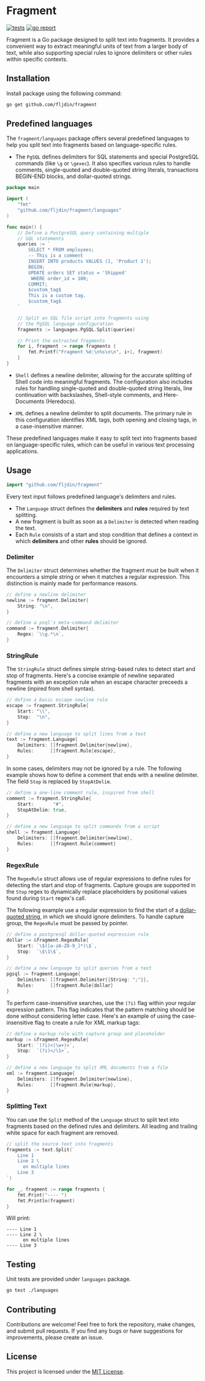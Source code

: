 # Fragment

[![tests](https://github.com/fljdin/fragment/actions/workflows/tests.yml/badge.svg)](https://github.com/fljdin/fragment/actions/workflows/tests.yml)
[![go report](https://goreportcard.com/badge/github.com/fljdin/fragment)](https://goreportcard.com/report/github.com/fljdin/fragment)

Fragment is a Go package designed to split text into fragments. It provides a
convenient way to extract meaningful units of text from a larger body of text,
while also supporting special rules to ignore delimiters or other rules within
specific contexts.

## Installation

Install package using the following command:

```bash
go get github.com/fljdin/fragment
```

## Predefined languages

The `fragment/languages` package offers several predefined languages to help you
split text into fragments based on language-specific rules.

* The `PgSQL` defines delimiters for SQL statements and special PostgreSQL
  commands (like `\g` or `\gexec`). It also specifies various rules to handle
  comments, single-quoted and double-quoted string literals, transactions
  BEGIN-END blocks, and dollar-quoted strings.

```go
package main

import (
    "fmt"
    "github.com/fljdin/fragment/languages"
)

func main() {
    // Define a PostgreSQL query containing multiple 
    // SQL statements
    queries := `
        SELECT * FROM employees;
        -- This is a comment
        INSERT INTO products VALUES (1, 'Product 1');
        BEGIN;
        UPDATE orders SET status = 'Shipped' 
         WHERE order_id = 100;
        COMMIT;
        $custom_tag$
        This is a custom tag.
        $custom_tag$
    `

    // Split an SQL file script into fragments using 
    // the PgSQL language configuration
    fragments := languages.PgSQL.Split(queries)

    // Print the extracted fragments
    for i, fragment := range fragments {
        fmt.Printf("Fragment %d:\n%s\n\n", i+1, fragment)
    }
}
```

* `Shell` defines a newline delimiter, allowing for the accurate splitting of Shell
  code into meaningful fragments. The configuration also includes rules for
  handling single-quoted and double-quoted string literals, line continuation
  with backslashes, Shell-style comments, and Here-Documents (Heredocs).

* `XML` defines a newline delimiter to split documents. The primary rule in this
  configuration identifies XML tags, both opening and closing tags, in a
  case-insensitive manner.

These predefined languages make it easy to split text into fragments based on
language-specific rules, which can be useful in various text processing
applications.

## Usage

```go
import "github.com/fljdin/fragment"
```

Every text input follows predefined language's delimiters and rules.

* The `Language` struct defines the **delimiters** and **rules** required by
  text splitting.
* A new fragment is built as soon as a `Delimiter` is detected when reading the
  text.
* Each `Rule` consists of a start and stop condition that defines a context in
  which **delimiters** and other **rules** should be ignored.

### Delimiter

The `Delimiter` struct determines whether the fragment must be built when it
encounters a simple string or when it matches a regular expression. This
distinction is mainly made for performance reasons.

```go
// define a newline delimiter
newline := fragment.Delimiter{
    String: "\n",
}

// define a psql's meta-command delimiter
command := fragment.Delimiter{
    Regex: `\\g.*\n`,
}
```

### StringRule

The `StringRule` struct defines simple string-based rules to detect start and
stop of fragments. Here's a concise example of newline separated fragments with
an exception rule when an escape character preceeds a newline (inpired from
shell syntax).

```go
// define a basic escape newline rule
escape := fragment.StringRule{
    Start: "\\",
    Stop:  "\n",
}

// define a new language to split lines from a text
text := fragment.Language{
    Delimiters: []fragment.Delimiter{newline},
    Rules:      []fragment.Rule{escape},
}
```

In some cases, delimiters may not be ignored by a rule. The following example
shows how to define a comment that ends with a newline delimiter. The field
`Stop` is replaced by `StopAtDelim`.

```go
// define a one-line comment rule, inspired from shell 
comment := fragment.StringRule{
    Start:       "#",
    StopAtDelim: true,
}

// define a new language to split commands from a script
shell := fragment.Language{
    Delimiters: []fragment.Delimiter{newline},
    Rules:      []fragment.Rule{comment}
}
```

### RegexRule

The `RegexRule` struct allows use of regular expressions to define rules for
detecting the start and stop of fragments. Capture groups are supported in the
`Stop` regex to dynamically replace placeholders by positional values found
during `Start` regex's call.

The following example use a regular expression to find the start of a
[dollar-quoted string], in which we should ignore delimiters. To handle capture
group, the `RegexRule` must be passed by pointer.

[dollar-quoted string]: https://www.postgresql.org/docs/current/sql-syntax-lexical.html#SQL-SYNTAX-DOLLAR-QUOTING

```go
// define a postgresql dollar-quoted expression rule
dollar := &fragment.RegexRule{
    Start: `\$([a-zA-Z0-9_]*)\$`,
    Stop:  `\$\1\$`,
}

// define a new language to split queries from a text
pgsql := fragment.Language{
    Delimiters: []fragment.Delimiter{{String: ";"}},
    Rules:      []fragment.Rule{dollar}
}
```

To perform case-insensitive searches, use the `(?i)` flag within your regular
expression pattern. This flag indicates that the pattern matching should be done
without considering letter case. Here's an example of using the case-insensitive
flag to create a rule for XML markup tags:

```go
// define a markup rule with capture group and placeholder
markup := &fragment.RegexRule{
    Start: `(?i)<(\w+)>`,
    Stop:  `(?i)</\1>`,
}

// define a new language to split XML documents from a file
xml := fragment.Language{
    Delimiters: []fragment.Delimiter{newline},
    Rules:      []fragment.Rule{markup},
}
```

### Splitting Text

You can use the `Split` method of the `Language` struct to split text into
fragments based on the defined rules and delimiters. All leading and trailing
white space for each fragment are removed.

```go
// split the source text into fragments
fragments := text.Split(`
    Line 1
    Line 2 \
      on multiple lines
    Line 3
`)

for _, fragment := range fragments {
    fmt.Print("---- ")
    fmt.Println(fragment)
}
```

Will print:

```
---- Line 1
---- Line 2 \
      on multiple lines
---- Line 3
```

## Testing

Unit tests are provided under `languages` package.

```bash
go test ./languages
```

## Contributing

Contributions are welcome! Feel free to fork the repository, make changes, and
submit pull requests. If you find any bugs or have suggestions for improvements,
please create an issue.

## License

This project is licensed under the [MIT License](LICENSE).
